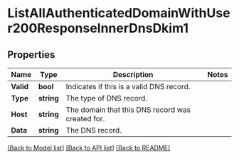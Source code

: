 # ListAllAuthenticatedDomainWithUser200ResponseInnerDnsDkim1

## Properties

Name | Type | Description | Notes
------------ | ------------- | ------------- | -------------
**Valid** | **bool** | Indicates if this is a valid DNS record. |
**Type** | **string** | The type of DNS record. |
**Host** | **string** | The domain that this DNS record was created for. |
**Data** | **string** | The DNS record. |

[[Back to Model list]](../README.md#documentation-for-models) [[Back to API list]](../README.md#documentation-for-api-endpoints) [[Back to README]](../README.md)


